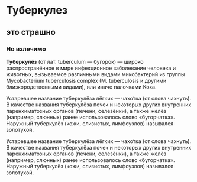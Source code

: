 # Туберкулез 
## это страшно
### Но излечимо

**Туберкулёз** (от лат. tuberculum — бугорок) — широко распространённое в мире инфекционное заболевание человека и животных, вызываемое различными видами микобактерий из группы Mycobacterium tuberculosis complex (M. tuberculosis и другими близкородственными видами), или иначе палочками Коха.
 
 Устаревшее название туберкулёза лёгких — чахо́тка (от слова чахнуть). В качестве названия туберкулёза почек и некоторых других внутренних паренхиматозных органов (печени, селезёнки), а также желёз (например, слюнных) ранее использовалось слово «бугорчатка». Наружный туберкулёз (кожи, слизистых, лимфоузлов) назывался золотухой.

Устаревшее название туберкулёза лёгких — чахо́тка (от слова чахнуть). В качестве названия туберкулёза почек и некоторых других внутренних паренхиматозных органов (печени, селезёнки), а также желёз (например, слюнных) ранее использовалось слово «бугорчатка». Наружный туберкулёз (кожи, слизистых, лимфоузлов) назывался золотухой.